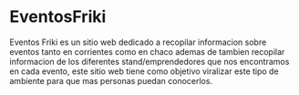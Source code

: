 # EventosFriki
Eventos Friki es un sitio web dedicado a recopilar informacion sobre eventos tanto en corrientes como en chaco ademas de tambien recopilar informacion de los diferentes stand/emprendedores que nos encontramos en cada evento, este sitio web tiene como objetivo viralizar este tipo de ambiente para que mas personas puedan conocerlos.
